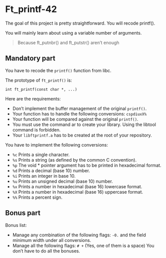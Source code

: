 # Ft_printf-42
The goal of this project is pretty straightforward. You will recode printf().

You will mainly learn about using a variable number of arguments.
> Because ft_putnbr() and ft_putstr() aren’t enough

## Mandatory part
You have to recode the `printf()` function from libc.

The prototype of `ft_printf()` is:

`int ft_printf(const char *, ...)`

Here are the requirements:
+ Don’t implement the buffer management of the original `printf()`.
+ Your function has to handle the following conversions: `cspdiuxX%`
+ Your function will be compared against the original `printf()`.
+ You must use the command ar to create your library.
Using the libtool command is forbidden.
+ Your `libftprintf.a` has to be created at the root of your repository.

You have to implement the following conversions:
  + `%c` Prints a single character.
  + `%s` Prints a string (as defined by the common C convention).
  + `%p` The void * pointer argument has to be printed in hexadecimal format.
  + `%d` Prints a decimal (base 10) number.
  + `%i` Prints an integer in base 10.
  + `%u` Prints an unsigned decimal (base 10) number.
  + `%x` Prints a number in hexadecimal (base 16) lowercase format.
  + `%X` Prints a number in hexadecimal (base 16) uppercase format.
  + `%%` Prints a percent sign.
  
  ## Bonus part
Bonus list:
+ Manage any combination of the following flags: `-0.` and the field minimum width
under all conversions.
+ Manage all the following flags: `# +` (Yes, one of them is a space)
You don’t have to do all the bonuses.
